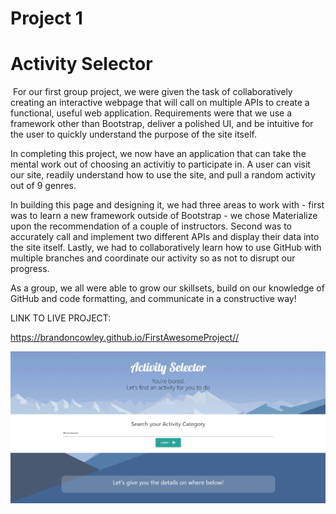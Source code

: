 # Project 1
# Activity Selector
​
For our first group project, we were given the task of collaboratively creating an interactive webpage that will call on multiple APIs to create a functional, useful web application. Requirements were that we use a framework other than Bootstrap, deliver a polished UI, and be intuitive for the user to quickly understand the purpose of the site itself.

In completing this project, we now have an application that can take the mental work out of choosing an activitiy to participate in. A user can visit our site, readily understand how to use the site, and pull a random activity out of 9 genres.

In building this page and designing it, we had three areas to work with - first was to learn a new framework outside of Bootstrap - we chose Materialize upon the recommendation of a couple of instructors. Second was to accurately call and implement two different APIs and display their data into the site itself. Lastly, we had to collaboratively learn how to use GitHub with multiple branches and coordinate our activity so as not to disrupt our progress.

As a group, we all were able to grow our skillsets, build on our knowledge of GitHub and code formatting, and communicate in a constructive way!

LINK TO LIVE PROJECT:

https://brandoncowley.github.io/FirstAwesomeProject//

![Screenshot of the operational website.](assets/WebsiteScreenshot.JPG)

